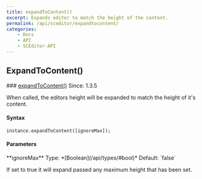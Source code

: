 ```yaml
---
title: expandToContent()
excerpt: Expands editor to match the height of the content.
permalink: /api/sceditor/expandtocontent/
categories:
    - Docs
    - API
    - SCEditor-API
---
```

## ExpandToContent()

<article class="api method" markdown="1">
### <a id="expandToContent" href="#expandToContent">expandToContent()</a> <span class="since">Since: 1.3.5</span>

When called, the editors height will be expanded to match the height of it's content.


#### Syntax

	instance.expandToContent([ignoreMax]);


#### Parameters

<div class="parameters">
<div class="parameter" markdown="1">
**ignoreMax**  
Type: *[Boolean](/api/types/#bool)*
Default: `false`

If set to true it will expand passed any maximum height that has been set.
</div>
</div>
</article>

